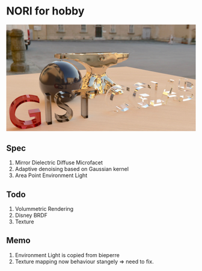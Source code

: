 NORI for hobby
======================================
![Example](https://raw.githubusercontent.com/ahn9807/nori/master/images/tutorial2.jpg)
## Spec

1. Mirror Dielectric Diffuse Microfacet
2. Adaptive denoising based on Gaussian kernel
3. Area Point Environment Light


## Todo

1. Volummetric Rendering
2. Disney BRDF
3. Texture


## Memo
1. Environment Light is copied from bieperre
2. Texture mapping now behaviour stangely => need to fix.

